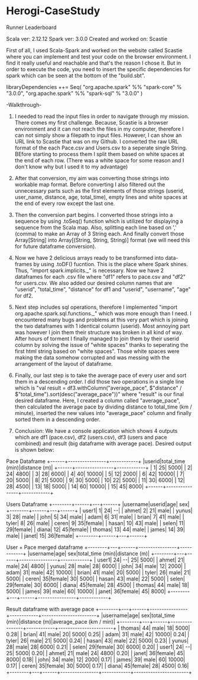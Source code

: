 # Herogi-CaseStudy
Runner Leaderboard

Scala ver: 2.12.12
Spark ver: 3.0.0
Created and worked on: Scastie
<script src="https://scastie.scala-lang.org/8Dntk9VxRvmfvfuvxYdxJw.js"></script>

First of all, I used Scala-Spark and worked on the website called Scastie where you can implement and test your code on the browser environment. I find it really useful and reachable and that's the reason I chose it.
But in order to execute the code, you need to insert the specific dependencies for spark which can be seen at the bottom of the "build.sbt".

libraryDependencies ++= Seq(
  "org.apache.spark" %% "spark-core" % "3.0.0",
  "org.apache.spark" %% "spark-sql" % "3.0.0"
)

-Walkthrough-

1) I needed to read the input files in order to navigate through my mission. There comes my first challenge. Because, Scastie is a browser environment and it  can not reach the files in my computer, therefore I can not simply show a filepath to input files. However, I can show an URL link to Scastie that was on my Github. I converted the raw URL format of the each Pace.csv and Users.csv to a seperate single String. BEfore starting to process them I split them based on white spaces at the end of each row. (There was a white space for some reason and I don't know why but I used it to my advantage)

2) After that conversion, my aim was converting those strings into workable map format. Before converting I also filtered out the unnecessary parts such as the first elements of those strings (userid, user_name, distance, age, total_time), empty lines and white spaces at the end of every row except the last one.

3) Then the conversion part begins. I converted those strings into a sequence by using .toSeq() function which is utilized for displaying a sequence from the Scala map. Also, splitting each line based on ',' (comma) to make an Array of 3 String each. And finally convert those Array[String] into Array[(String, String, String)] format (we will need this for future dataframe conversion).

4) Now we have 2 delicious arrays ready to be transformed into data-frames by using .toDF() fucntion. This is the place where Spark shines. Thus, "import spark.implicits._" is necessary. Now we have 2 dataframes for each .csv file where "df1" refers to pace.csv and "df2" for users.csv. We also added our desired column names that are "userid", "total_time", "distance" for df1 and "userid", "username", "age" for df2.

5) Next step includes sql operations, therefore I implemented "import org.apache.spark.sql.functions._" which was more enough than I need. I encountered many bugs and problems at this very part which is joining the two dataframes with 1 identical column (userid). Most annoying part was however I join them their structure was broken in all kind of way. After hours of torment I finally managed to join them by their userid column by solving the issue of "white spaces" thanks to seperating the first html string based on "white spaces". Those white spaces were making the data somehow corrupted and was messing with the arrangement of the layout of dataframe.

6) Finally, our last step is to take the average pace of every user and sort them in a descending order. I did those two operations in a single line which is "val result = df3.withColumn("average_pace", $"distance" / $"total_time").sort(desc("average_pace"))" where "result" is our final desired dataframe. Here, I created a column called "average_pace", then calculated the average pace by dividing distance to total_time (km / minute), inserted the new values into "average_pace" column and finally sorted them in a descending order.

7) Conclusion: We have a console application which shows 4 outputs which are df1 (pace.csv), df2 (users.csv), df3 (users and pace combined) and result (big dataframe with average pace). Desired output is shown below:

Pace Dataframe
+------+----------------+------------+
|userid|total_time (min)|distance (m)|
+------+----------------+------------+
|     1|              25|        5000|
|     2|              24|        4800|
|     3|              28|        6000|
|     4|              40|       10000|
|     5|              12|        2000|
|     6|              42|       10000|
|     7|              20|        5000|
|     8|              21|        5000|
|     9|              30|        5000|
|    10|              22|        5000|
|    11|              30|        6000|
|    12|              28|        4500|
|    13|              18|        5000|
|    14|              60|       10000|
|    15|              45|        8000|
+------+----------------+------------+

Users Dataframe
+--------+------+---+------+
|username|userid|age|   sex|
+--------+------+---+------+
|   user1|     1| 24|    --|
|   ahmet|     2| 21|  male|
|   yunus|     3| 28|  male|
|    john|     5| 34|  male|
|    adam|     6| 31|  male|
|   brian|     7| 41|  male|
|   tyler|     8| 26|  male|
|   ceren|     9| 35|female|
|   hasan|    10| 43|  male|
|   selen|    11| 29|female|
|   diana|    12| 45|female|
|  thomas|    13| 44|  male|
|   james|    14| 39|  male|
|   janet|    15| 36|female|
+--------+------+---+------+

User + Pace merged dataframe
+--------+---+------+----------------+------------+
|username|age|   sex|total_time (min)|distance (m)|
+--------+---+------+----------------+------------+
|   user1| 24|    --|              25|        5000|
|   ahmet| 21|  male|              24|        4800|
|   yunus| 28|  male|              28|        6000|
|    john| 34|  male|              12|        2000|
|    adam| 31|  male|              42|       10000|
|   brian| 41|  male|              20|        5000|
|   tyler| 26|  male|              21|        5000|
|   ceren| 35|female|              30|        5000|
|   hasan| 43|  male|              22|        5000|
|   selen| 29|female|              30|        6000|
|   diana| 45|female|              28|        4500|
|  thomas| 44|  male|              18|        5000|
|   james| 39|  male|              60|       10000|
|   janet| 36|female|              45|        8000|
+--------+---+------+----------------+------------+

Result dataframe with average pace
+--------+---+------+----------------+------------+-----------------------+
|username|age|   sex|total_time (min)|distance (m)|average_pace (km / min)|
+--------+---+------+----------------+------------+-----------------------+
|  thomas| 44|  male|              18|        5000|                   0.28|
|   brian| 41|  male|              20|        5000|                   0.25|
|    adam| 31|  male|              42|       10000|                   0.24|
|   tyler| 26|  male|              21|        5000|                   0.24|
|   hasan| 43|  male|              22|        5000|                   0.23|
|   yunus| 28|  male|              28|        6000|                   0.21|
|   selen| 29|female|              30|        6000|                   0.20|
|   user1| 24|    --|              25|        5000|                   0.20|
|   ahmet| 21|  male|              24|        4800|                   0.20|
|   janet| 36|female|              45|        8000|                   0.18|
|    john| 34|  male|              12|        2000|                   0.17|
|   james| 39|  male|              60|       10000|                   0.17|
|   ceren| 35|female|              30|        5000|                   0.17|
|   diana| 45|female|              28|        4500|                   0.16|
+--------+---+------+----------------+------------+-----------------------+
